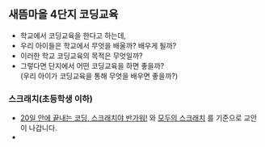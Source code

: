 ## 새뜸마을 4단지 코딩교육
- 학교에서 코딩교육을 한다고 하는데,  
- 우리 아이들은 학교에서 무엇을 배울까? 배우게 될까?  
- 이러한 학교 코딩교육의 목적은 무엇일까?  
- 그렇다면 단지에서 어떤 코딩교육을 하면 좋을까?  
(우리 아이가 코딩교육을 통해 무엇을 배우면 좋을까?)  
### 스크래치(초등학생 이하)
- [20일 안에 끝내는 코딩, 스크래치야 반가워!](http://www.kyobobook.co.kr/product/detailViewKor.laf?ejkGb=KOR&mallGb=KOR&barcode=9788927746850&orderClick=LAG&Kc=) 와 [모두의 스크래치](http://www.kyobobook.co.kr/product/detailViewKor.laf?ejkGb=KOR&mallGb=KOR&barcode=9791160502268&orderClick=LAH&Kc=) 를 기준으로 교안이 나갑니다.
- 
